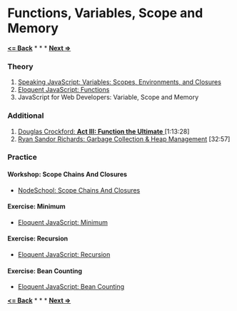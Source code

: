 # Functions, Variables, Scope and Memory

**[<= Back](../01-language-basics/language-basics.md)**		*	*	*	**[Next =>](../03-data-structures/data-structures.md)**

### Theory

1. [Speaking JavaScript: Variables: Scopes, Environments, and Closures](http://speakingjs.com/es5/ch16.html)
1. [Eloquent JavaScript: Functions](http://eloquentjavascript.net/03_functions.html)
1. JavaScript for Web Developers: Variable, Scope and Memory

### Additional

1. [Douglas Crockford: **Act III: Function the Ultimate** ](https://www.youtube.com/watch?v=ya4UHuXNygM)[1:13:28]
1. [Ryan Sandor Richards: Garbage Collection & Heap Management](http://vimeo.com/45140516) [32:57]


### Practice

#### Workshop: Scope Chains And Closures
 
* [NodeSchool: Scope Chains And Closures](https://github.com/jesstelford/scope-chains-closures)

#### Exercise: Minimum

* [Eloquent JavaScript: Minimum](http://eloquentjavascript.net/03_functions.html#h_XTmO7z7MPq)

#### Exercise: Recursion

* [Eloquent JavaScript: Recursion](http://eloquentjavascript.net//03_functions.html#p_iDq2OgBOGw)

#### Exercise: Bean Counting

* [Eloquent JavaScript: Bean Counting](http://eloquentjavascript.net/03_functions.html#h_XTmO7z7MPq)


**[<= Back](../01-language-basics/language-basics.md)**		*	*	*	**[Next =>](../03-data-structures/data-structures.md)**





